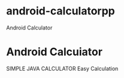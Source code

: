 # android-calculatorpp
Android Calculator

# Android Calcuiator
<io>SIMPLE JAVA CALCULATOR
    <il>Easy Calculation</il>
    </io>
   

